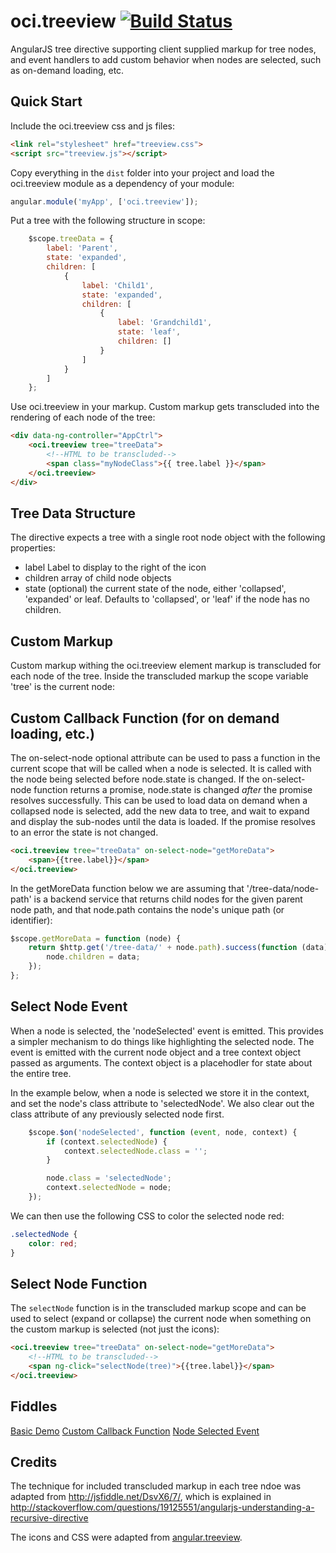 # oci.treeview [![Build Status](https://secure.travis-ci.org/objectcomputing/oci.treeview.png)](http://travis-ci.org/objectcomputing/oci.treeview)

AngularJS tree directive supporting client supplied markup for tree nodes, and event handlers to add custom behavior when nodes are selected, such as on-demand loading, etc.

## Quick Start

Include the oci.treeview css and js files:

```html
<link rel="stylesheet" href="treeview.css">
<script src="treeview.js"></script>
```

Copy everything in the `dist` folder into your project and load the oci.treeview module as a dependency of your module:

```javascript
angular.module('myApp', ['oci.treeview']);
```

Put a tree with the following structure in scope:

```javascript
    $scope.treeData = {
        label: 'Parent',
        state: 'expanded',
        children: [
            {
                label: 'Child1',
                state: 'expanded',
                children: [
                    {
                        label: 'Grandchild1',
                        state: 'leaf',
                        children: []
                    }
                ]
            }
        ]
    };
```

Use oci.treeview in your markup.  Custom markup gets transcluded into the rendering of each node of the tree:

```html
<div data-ng-controller="AppCtrl">
    <oci.treeview tree="treeData">
        <!--HTML to be transcluded-->
        <span class="myNodeClass">{{ tree.label }}</span>
    </oci.treeview>
</div>
```

## Tree Data Structure

The directive expects a tree with a single root node object with the following properties:

- label Label to display to the right of the icon
- children array of child node objects
- state (optional) the current state of the node, either 'collapsed', 'expanded' or leaf.  Defaults to 'collapsed', or 'leaf' if the node has no children.

## Custom Markup

Custom markup withing the oci.treeview element markup is transcluded for each node of the tree.  Inside the transcluded markup the scope variable 'tree' is the current node:

## Custom Callback Function (for on demand loading, etc.)

The on-select-node optional attribute can be used to pass a function in the current scope that will be called when a node is selected. It is called with the node being selected before node.state is changed. If the on-select-node function returns a promise, node.state is changed _after_ the promise resolves successfully.  This can be used to load data on demand when a collapsed node is selected, add the new data to tree, and wait to expand and display the sub-nodes until the data is loaded. If the promise resolves to an error the state is not changed.

```html
<oci.treeview tree="treeData" on-select-node="getMoreData">
    <span>{{tree.label}}</span>
</oci.treeview>
```

In the getMoreData function below we are assuming that '/tree-data/node-path' is a backend service that returns child nodes for the given parent node path, and that node.path contains the node's unique path (or identifier):

```javascript
$scope.getMoreData = function (node) {
    return $http.get('/tree-data/' + node.path).success(function (data) {
        node.children = data;
    });
};
```

## Select Node Event

When a node is selected, the 'nodeSelected' event is emitted.  This provides a simpler mechanism to do things like highlighting the selected node.  The event is emitted with the current node object and a tree context object passed as arguments.  The context object is a placehodler for state about the entire tree.

In the example below, when a node is selected we store it in the context, and set the node's class attribute to 'selectedNode'.  We also clear out the class attribute of any previously selected node first.

```javascript
    $scope.$on('nodeSelected', function (event, node, context) {
        if (context.selectedNode) {
            context.selectedNode.class = '';
        }

        node.class = 'selectedNode';
        context.selectedNode = node;
    });
```

We can then use the following CSS to color the selected node red:

```css
.selectedNode {
    color: red;
}
```

## Select Node Function

The `selectNode` function is in the transcluded markup scope and can be used to select (expand or collapse) the current node when something on the custom markup is selected (not just the icons):

```html
<oci.treeview tree="treeData" on-select-node="getMoreData">
    <!--HTML to be transcluded-->
    <span ng-click="selectNode(tree)">{{tree.label}}</span>
</oci.treeview>
```

## Fiddles

[Basic Demo](http://jsfiddle.net/LMFinney/zstU3)
[Custom Callback Function](http://jsfiddle.net/LMFinney/Fvm43)
[Node Selected Event](http://jsfiddle.net/LMFinney/3q44P)

## Credits

The technique for included transcluded markup in each tree ndoe was adapted from http://jsfiddle.net/DsvX6/7/, which is explained in http://stackoverflow.com/questions/19125551/angularjs-understanding-a-recursive-directive

The icons and CSS were adapted from [angular.treeview](http://ngmodules.org/modules/angular.treeview).
